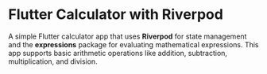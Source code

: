 # Flutter Calculator with Riverpod

A simple Flutter calculator app that uses **Riverpod** for state management and the **expressions** package for evaluating mathematical expressions. This app supports basic arithmetic operations like addition, subtraction, multiplication, and division.
